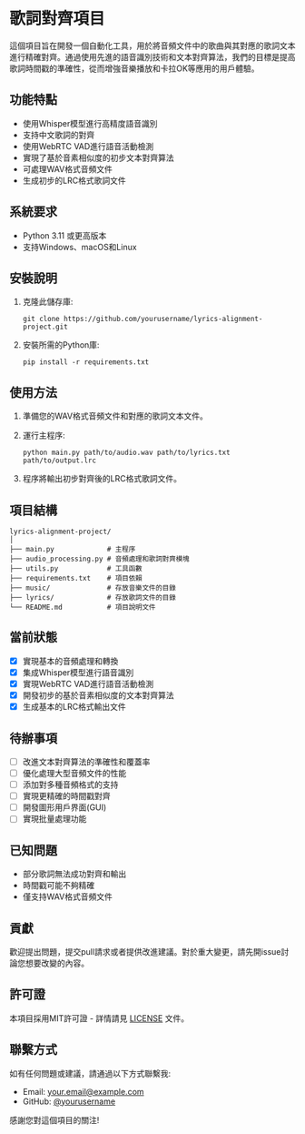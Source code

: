 # 歌詞對齊項目

這個項目旨在開發一個自動化工具，用於將音頻文件中的歌曲與其對應的歌詞文本進行精確對齊。通過使用先進的語音識別技術和文本對齊算法，我們的目標是提高歌詞時間戳的準確性，從而增強音樂播放和卡拉OK等應用的用戶體驗。

## 功能特點

- 使用Whisper模型進行高精度語音識別
- 支持中文歌詞的對齊
- 使用WebRTC VAD進行語音活動檢測
- 實現了基於音素相似度的初步文本對齊算法
- 可處理WAV格式音頻文件
- 生成初步的LRC格式歌詞文件

## 系統要求

- Python 3.11 或更高版本
- 支持Windows、macOS和Linux

## 安裝說明

1. 克隆此儲存庫:
   ```
   git clone https://github.com/yourusername/lyrics-alignment-project.git
   ```

2. 安裝所需的Python庫:
   ```
   pip install -r requirements.txt
   ```

## 使用方法

1. 準備您的WAV格式音頻文件和對應的歌詞文本文件。

2. 運行主程序:
   ```
   python main.py path/to/audio.wav path/to/lyrics.txt path/to/output.lrc
   ```

3. 程序將輸出初步對齊後的LRC格式歌詞文件。

## 項目結構

```
lyrics-alignment-project/
│
├── main.py             # 主程序
├── audio_processing.py # 音頻處理和歌詞對齊模塊
├── utils.py            # 工具函數
├── requirements.txt    # 項目依賴
├── music/              # 存放音樂文件的目錄
├── lyrics/             # 存放歌詞文件的目錄
└── README.md           # 項目說明文件
```

## 當前狀態

- [x] 實現基本的音頻處理和轉換
- [x] 集成Whisper模型進行語音識別
- [x] 實現WebRTC VAD進行語音活動檢測
- [x] 開發初步的基於音素相似度的文本對齊算法
- [x] 生成基本的LRC格式輸出文件

## 待辦事項

- [ ] 改進文本對齊算法的準確性和覆蓋率
- [ ] 優化處理大型音頻文件的性能
- [ ] 添加對多種音頻格式的支持
- [ ] 實現更精確的時間戳對齊
- [ ] 開發圖形用戶界面(GUI)
- [ ] 實現批量處理功能

## 已知問題

- 部分歌詞無法成功對齊和輸出
- 時間戳可能不夠精確
- 僅支持WAV格式音頻文件

## 貢獻

歡迎提出問題，提交pull請求或者提供改進建議。對於重大變更，請先開issue討論您想要改變的內容。

## 許可證

本項目採用MIT許可證 - 詳情請見 [LICENSE](LICENSE) 文件。

## 聯繫方式

如有任何問題或建議，請通過以下方式聯繫我:
- Email: your.email@example.com
- GitHub: [@yourusername](https://github.com/yourusername)

感謝您對這個項目的關注!
